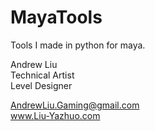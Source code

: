 # MayaTools

Tools I made in python for maya. <br>

Andrew Liu <br>
Technical Artist <br>
Level Designer <br>

AndrewLiu.Gaming@gmail.com <br>
www.Liu-Yazhuo.com 
